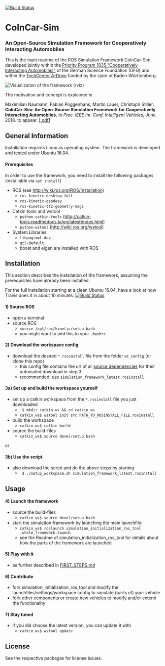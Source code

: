 [![Build Status](https://api.travis-ci.org/coincar-sim/coincarsim_getting_started.svg?branch=release)](https://travis-ci.org/coincar-sim/coincarsim_getting_started)

# CoInCar-Sim
### An Open-Source Simulation Framework for Cooperatively Interacting Automobiles

This is the main readme of the ROS Simulation Framework CoInCar-Sim, developed jointly within the [Priority Program 1835 "Cooperatively Interacting Automobiles"](http://www.coincar.de/) of the German Science Foundation (DFG) and within the [TechCenter A-Drive](http://tcadrive.de/) funded by the state of Baden-Württemberg.

![Visualization of the framework (rviz)](doc/framework-rviz.png)

The motivation and concept is explained in

Maximilian Naumann, Fabian Poggenhans, Martin Lauer, Christoph Stiller. **CoInCar-Sim: An Open-Source Simulation Framework for Cooperatively Interacting Automobiles.** In _Proc. IEEE Int. Conf. Intelligent Vehicles_, June 2018. to appear. [[.pdf]](http://www.mrt.kit.edu/z/publ/download/2018/Naumann2018CoInCarSim.pdf)

## General Information
Installation requires Linux as operating system. The framework is developed and tested under [Ubuntu 16.04](http://releases.ubuntu.com/16.04/).

#### Prerequisites
In order to use the framework, you need to install the following packages (installable via `apt install`)
* ROS (see http://wiki.ros.org/ROS/Installation)
  * `ros-kinetic-desktop-full`
  * `ros-kinetic-geodesy`
  * `ros-kinetic-tf2-geometry-msgs`
* Catkin tools and wstool
  * `python-catkin-tools` (http://catkin-tools.readthedocs.io/en/latest/index.html)
  * `python-wstool` (http://wiki.ros.org/wstool)
* System Libraries
  * `libpugixml-dev`
  * `qt5-default`
  * boost and eigen are installed with ROS

## Installation
This section describes the installation of the framework, assuming the prerequisites have already been installed.

For the full installation starting at a clean Ubuntu 16.04, have a look at how Travis does it in about 10 minutes: [![Build Status](https://api.travis-ci.org/coincar-sim/coincarsim_getting_started.svg?branch=release)](https://travis-ci.org/coincar-sim/coincarsim_getting_started)

#### 1) Source ROS
* open a terminal
* source ROS
  * `source /opt/ros/kinetic/setup.bash`
  * you might want to add this to your `.bashrc`

#### 2) Download the workspace config
* download the desired `*.rosinstall` file from the folder `ws_config` (or clone this repo)
  * this config file contains the url of all [source dependencies](OVERVIEW_COMPONENTS.md) for their automated download in step 3
  * recommended: use `simulation_framework_latest.rosinstall`

#### 3a) Set up and build the workspace yourself
* set up a catkin workspace from the `*.rosinstall` file you just downloaded
  * ` $ mkdir catkin_ws && cd catkin_ws`
  * `catkin_ws$ wstool init src PATH_TO_ROSINSTALL_FILE.rosinstall`
* build the workspace
  * `catkin_ws$ catkin build`
* source the build-files
  * `catkin_ws$ source devel/setup.bash`

or
#### 3b) Use the script
* also download the script and do the above steps by starting
  * ` $ ./setup_workspace.sh simulation_framework_latest.rosinstall`

## Usage
#### 4) Launch the framework
* source the build-files
  * `catkin_ws$ source devel/setup.bash`
* start the simulation framework by launching the main launchfile:
  * `catkin_ws$ roslaunch simulation_initialization_ros_tool _whole_framework.launch`
  * see the Readme of simulation_initialization_ros_tool for details about how the parts of the framework are launched

#### 5) Play with it
* as further described in [FIRST_STEPS.md](FIRST_STEPS.md)

#### 6) Contribute
* fork simulation_initialization_ros_tool and modify the launchfiles/settings/workspace config to simulate (parts of) your vehicle
* fork other components or create new vehicles to modify and/or extend the functionality

#### 7) Stay tuned
* if you did choose the latest version, you can update it with
  * `catkin_ws$ wstool update`

## License
See the respective packages for license issues.
